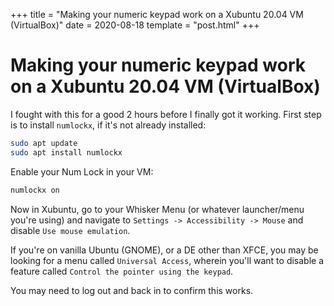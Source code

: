 +++
title = "Making your numeric keypad work on a Xubuntu 20.04 VM (VirtualBox)"
date = 2020-08-18
template = "post.html"
+++

# Making your numeric keypad work on a Xubuntu 20.04 VM (VirtualBox)

I fought with this for a good 2 hours before I finally got it working. First step is to install `numlockx`, if it's not already installed:

```bash
sudo apt update
sudo apt install numlockx
```

Enable your Num Lock in your VM:
```bash
numlockx on
```

Now in Xubuntu, go to your Whisker Menu (or whatever launcher/menu you're using) and navigate to `Settings -> Accessibility -> Mouse` and disable `Use mouse emulation`. 

If you're on vanilla Ubuntu (GNOME), or a DE other than XFCE, you may be looking for a menu called `Universal Access`, wherein you'll want to disable a feature called `Control the pointer using the keypad`.

You may need to log out and back in to confirm this works.
